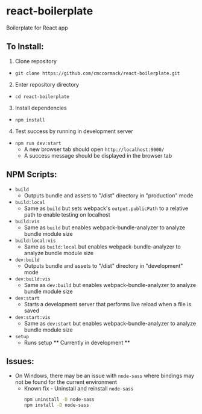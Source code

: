 # react-boilerplate
Boilerplate for React app

## To Install:

1. Clone repository
  * `git clone https://github.com/cmccormack/react-boilerplate.git`
2. Enter repository directory
  * `cd react-boilerplate`
3. Install dependencies
  * `npm install`
4. Test success by running in development server
  * `npm run dev:start`
    * A new browser tab should open `http://localhost:9000/`
    * A success message should be displayed in the browser tab

## NPM Scripts:
  * `build`
    * Outputs bundle and assets to "/dist" directory in "production" mode
  * `build:local`
    * Same as `build` but sets webpack's `output.publicPath` to a relative path to enable testing on localhost
  * `build:vis`
    * Same as `build` but enables webpack-bundle-analyzer to analyze bundle module size
  * `build:local:vis`
    * Same as `build:local` but enables webpack-bundle-analyzer to analyze bundle module size
  * `dev:build`
    * Outputs bundle and assets to "/dist" directory in "development" mode
  * `dev:build:vis`
    * Same as `dev:build` but enables webpack-bundle-analyzer to analyze bundle module size
  * `dev:start`
    * Starts a development server that performs live reload when a file is saved
  * `dev:start:vis`
    * Same as `dev:start` but enables webpack-bundle-analyzer to analyze bundle module size
  * `setup`
    * Runs setup ** Currently in development **

## Issues:
  * On Windows, there may be an issue with `node-sass` where bindings may not be found for the current environment
    * Known fix - Uninstall and reinstall `node-sass`
      ```sh
      npm uninstall -D node-sass
      npm install -D node-sass
      ```
